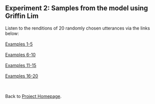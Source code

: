 <!-- exp 2 -->

## Experiment 2: Samples from the model using Griffin Lim
Listen to the renditions of 20 randomly chosen utterances via the links below:
<br><br>
[Examples 1-5](https://ljlj9.github.io/mscproject/experiment_2_i.html)
<br><br>
[Examples 6-10](https://ljlj9.github.io/mscproject/experiment_2_ii.html)
<br><br>
[Examples 11-15](https://ljlj9.github.io/mscproject/experiment_2_iii.html)
<br><br>
[Examples 16-20](https://ljlj9.github.io/mscproject/experiment_2_iv.html)

<br><br>
Back to [Project Homepage](https://ljlj9.github.io/mscproject/index.html).
